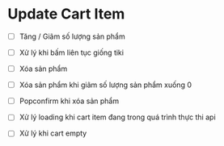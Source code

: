 # Update Cart Item

- [ ] Tăng / Giãm số lượng sản phẩm

- [ ] Xử lý khi bấm liên tục giống tiki

- [ ] Xóa sản phẩm

- [ ] Xóa sản phẩm khi giãm số lượng sản phẩm xuống 0

- [ ] Popconfirm khi xóa sản phẩm

- [ ] Xử lý loading khi cart item đang trong quá trình thực thi api

- [ ] Xử lý khi cart empty